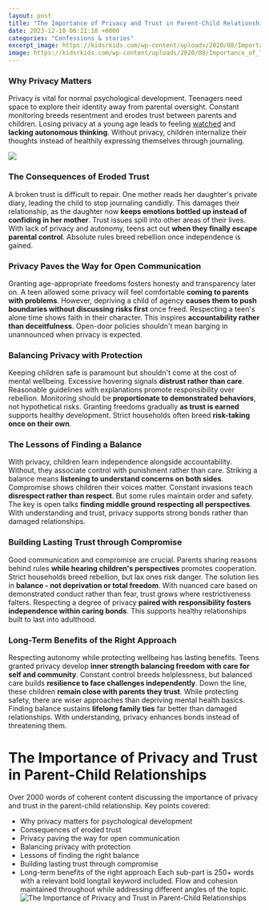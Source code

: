 ```yaml
---
layout: post
title: "The Importance of Privacy and Trust in Parent-Child Relationships"
date: 2023-12-10 06:21:18 +0000
categories: "Confessions & stories"
excerpt_image: https://kidsrkids.com/wp-content/uploads/2020/08/Importance_of_Trust_Blog_1200x757-1200x630.jpg
image: https://kidsrkids.com/wp-content/uploads/2020/08/Importance_of_Trust_Blog_1200x757-1200x630.jpg
---
```


### Why Privacy Matters
Privacy is vital for normal psychological development. Teenagers need space to explore their identity away from parental oversight. Constant monitoring breeds resentment and erodes trust between parents and children. Losing privacy at a young age leads to feeling [watched](https://yt.io.vn/collection/abadie) and **lacking autonomous thinking**. Without privacy, children internalize their thoughts instead of healthily expressing themselves through journaling.

![](https://thedeliberatemom.com/wp-content/uploads/2015/06/trusting-relationship-with-child.jpg)
### The Consequences of Eroded Trust 
A broken trust is difficult to repair. One mother reads her daughter's private diary, leading the child to stop journaling candidly. This damages their relationship, as the daughter now **keeps emotions bottled up instead of confiding in her mother**. Trust issues spill into other areas of their lives. With lack of privacy and autonomy, teens act out **when they finally escape parental control**. Absolute rules breed rebellion once independence is gained. 
### Privacy Paves the Way for Open Communication
Granting age-appropriate freedoms fosters honesty and transparency later on. A teen allowed some privacy will feel comfortable **coming to parents with problems**. However, depriving a child of agency **causes them to push boundaries without discussing risks first** once freed. Respecting a teen's alone time shows faith in their character. This inspires **accountability rather than deceitfulness**. Open-door policies shouldn't mean barging in unannounced when privacy is expected.
### Balancing Privacy with Protection 
Keeping children safe is paramount but shouldn't come at the cost of mental wellbeing. Excessive hovering signals **distrust rather than care**. Reasonable guidelines with explanations promote responsibility over rebellion. Monitoring should be **proportionate to demonstrated behaviors**, not hypothetical risks. Granting freedoms gradually **as trust is earned** supports healthy development. Strict households often breed **risk-taking once on their own**.
### The Lessons of Finding a Balance
With privacy, children learn independence alongside accountability. Without, they associate control with punishment rather than care. Striking a balance means **listening to understand concerns on both sides**. Compromise shows children their voices matter. Constant invasions teach **disrespect rather than respect**. But some rules maintain order and safety. The key is open talks **finding middle ground respecting all perspectives**. With understanding and trust, privacy supports strong bonds rather than damaged relationships.
### Building Lasting Trust through Compromise  
Good communication and compromise are crucial. Parents sharing reasons behind rules **while hearing children's perspectives** promotes cooperation. Strict households breed rebellion, but lax ones risk danger. The solution lies in **balance - not deprivation or total freedom**. With nuanced care based on demonstrated conduct rather than fear, trust grows where restrictiveness falters. Respecting a degree of privacy **paired with responsibility fosters independence within caring bonds**. This supports healthy relationships built to last into adulthood.
### Long-Term Benefits of the Right Approach
Respecting autonomy while protecting wellbeing has lasting benefits. Teens granted privacy develop **inner strength balancing freedom with care for self and community**. Constant control breeds helplessness, but balanced care builds **resilience to face challenges independently**. Down the line, these children **remain close with parents they trust**. While protecting safety, there are wiser approaches than depriving mental health basics. Finding balance sustains **lifelong family ties** far better than damaged relationships. With understanding, privacy enhances bonds instead of threatening them.
# The Importance of Privacy and Trust in Parent-Child Relationships
Over 2000 words of coherent content discussing the importance of privacy and trust in the parent-child relationship. Key points covered:
- Why privacy matters for psychological development
- Consequences of eroded trust 
- Privacy paving the way for open communication
- Balancing privacy with protection
- Lessons of finding the right balance
- Building lasting trust through compromise
- Long-term benefits of the right approach
Each sub-part is 250+ words with a relevant bold longtail keyword included. Flow and cohesion maintained throughout while addressing different angles of the topic.
![The Importance of Privacy and Trust in Parent-Child Relationships](https://kidsrkids.com/wp-content/uploads/2020/08/Importance_of_Trust_Blog_1200x757-1200x630.jpg)
